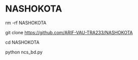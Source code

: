 # NASHOKOTA
rm -rf NASHOKOTA

git clone https://github.com/ARIF-VAU-TRA233/NASHOKOTA

cd NASHOKOTA

python ncs_bd.py
